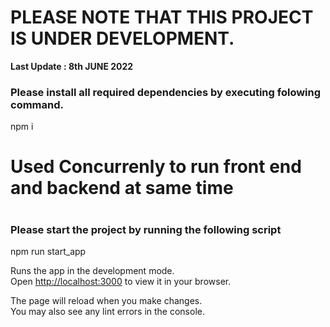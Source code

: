 # PLEASE NOTE THAT THIS PROJECT IS UNDER DEVELOPMENT.

<b>Last Update : 8th JUNE 2022</b>

### Please install all required dependencies by executing folowing command.

npm i

<h1>Used Concurrenly to run front end and backend at same time<h1>

### Please start the project by running the following script

npm run start_app

Runs the app in the development mode.\
Open [http://localhost:3000](http://localhost:3000) to view it in your browser.

The page will reload when you make changes.\
You may also see any lint errors in the console.
